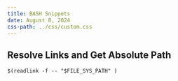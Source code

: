 ```yaml
---
title: BASH Snippets
date: August 8, 2024
css-path: ../css/custom.css
---
```


## Resolve Links and Get Absolute Path

```
$(readlink -f -- "$FILE_SYS_PATH" )
```